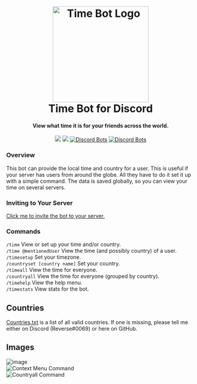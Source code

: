 <h1 align="center">

<img src="https://cdn.discordapp.com/avatars/529569000028373002/b5100de6821ee1c4714ac022c3cd39d9.png?size=512" alt="Time Bot Logo" width="256"/>
<br/>
Time Bot for Discord
</h1>

<h4 align="center">View what time it is for your friends across the world.</h4>

<div align="center">

[<img src="https://discordapp.com/api/guilds/735263201612005472/widget.png?style=shield">](https://discord.gg/FjgCFYRZAw)
<img src="https://img.shields.io/badge/discord-csharp-blue.svg">
[![Discord Bots](https://top.gg/api/widget/status/529569000028373002.svg)](https://top.gg/bot/529569000028373002)
[![Discord Bots](https://top.gg/api/widget/servers/529569000028373002.svg)](https://top.gg/bot/529569000028373002)

</div>

### Overview

This bot can provide the local time and country for a user. This is useful if your server has users from around the globe. All they have to do it set it up with a simple command. The data is saved globally, so you can view your time on several servers.

### Inviting to Your Server

[Click me to invite the bot to your server.](https://discord.com/api/oauth2/authorize?client_id=529569000028373002&permissions=2048&scope=bot%20applications.commands)

### Commands

`/time` View or set up your time and/or country.  
`/time @mentionedUser` View the time (and possibly country) of a user.  
`/timesetup` Set your timezone.  
`/countryset [country name]` Set your country.  
`/timeall` View the time for everyone.  
`/countryall` View the time for everyone (grouped by country).  
`/timehelp` View the help menu.  
`/timestats` View stats for the bot.

## Countries

[Countries.txt](https://github.com/WilliamWelsh/TimeBot/blob/master/TimeBot/countries.txt) is a list of all valid countries. If one is missing, please tell me either on Discord (Reverse#0069) or here on GitHub.

## Images

![image](https://user-images.githubusercontent.com/16886888/135763350-336c2abc-e5bd-4358-b363-ac5136f3fece.png)  
![Context Menu Command](https://user-images.githubusercontent.com/16886888/135763364-efc0c172-16a8-4464-b558-6687f8003854.png)  
![Countryall Command](https://user-images.githubusercontent.com/16886888/135763372-5af94946-a109-45ac-b219-b891cb38cf57.png)
